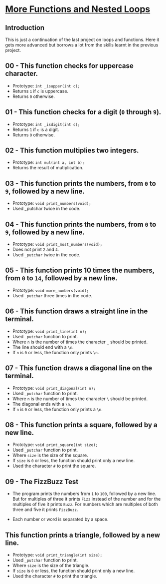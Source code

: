 # <ins>More Functions and Nested Loops</ins>

## Introduction

This is just a continuation of the last project on loops and functions. Here it gets more advanced but borrows a lot from the skills learnt in the previous project.

## 00 - This function checks for uppercase character.
- Prototype: `int _isupper(int c);`
- Returns `1` if `c` is uppercase.
- Returns `0` otherwise.

## 01 - This function checks for a digit (`0` through `9`).
- Prototype: `int _isdigit(int c);`
- Returns `1` if `c` is a digit.
- Returns `0` otherwise.

## 02 - This function multiplies two integers.
- Prototype: `int mul(int a, int b);`
- Returns the result of mutiplication.

## 03 - This function prints the numbers, from `0` to `9`, followed by a new line.
- Prototype: `void print_numbers(void);`
- Used	_putchar	 twice in the code.

## 04 - This function prints the numbers, from `0` to `9`, followed by a new line.
- Prototype: `void print_most_numbers(void);`
- Does not print `2` and `4`.
- Used `_putchar` twice in the code.

## 05 - This function prints 10 times the numbers, from `0` to `14`, followed by a new line.
- Prototype: `void more_numbers(void);`
- Used `_putchar` three times in the code.

## 06 - This function draws a straight line in the terminal.
- Prototype: `void print_line(int n);`
- Used `_putchar` function to print.
- Where `n` is the number of times the character `_` should be printed.
- The line should end with a `\n`.
- If `n` is `0` or less, the function only prints `\n`.

## 07 - This function draws a diagonal line on the terminal.
- Prototype: `void print_diagonal(int n);`
- Used `_putchar` function to print.
- Where `n` is the number of times the character `\` should be printed.
- The diagonal ends with a `\n`.
- If `n` is `0` or less, the function only prints a `\n`.

## 08 - This function prints a square, followed by a new line.
- Prototype: `void print_square(int size);`
- Used `_putchar` function to print.
- Where `size` is the size of the square.
- If `size` is `0` or less, the function should print only a new line.
- Used the character `#` to print the square.

## 09 - The FizzBuzz Test
- The program prints the numbers from `1` to `100`, followed by a new line. But for multiples of three it prints `Fizz` instead of the number and for the multiples of five it prints `Buzz`. For numbers which are multiples of both three and five it prints `FizzBuzz`.

- Each number or word is separated by a space.

## This function prints a triangle, followed by a new line.
- Prototype: `void print_triangle(int size);`
- Used `_putchar` function to print.
- Where `size` is the size of the triangle.
- If `size` is `0` or less, the function should print only a new line.
- Used the character `#` to print the triangle.
